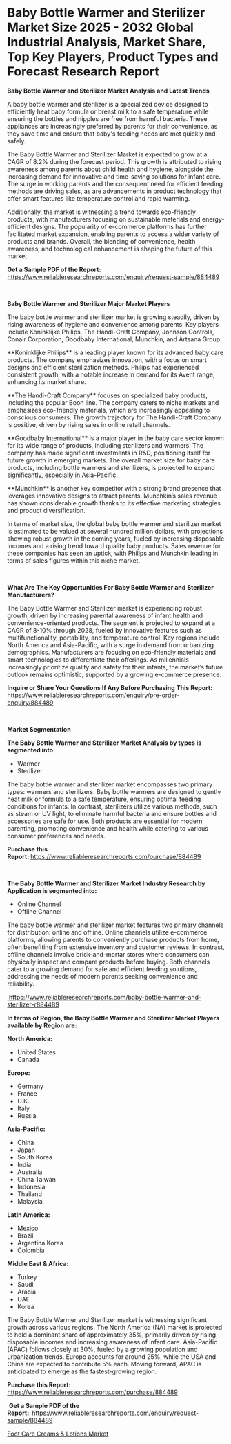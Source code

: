<p><h1>Baby Bottle Warmer and Sterilizer Market Size 2025 - 2032 Global Industrial Analysis, Market Share, Top Key Players, Product Types and Forecast Research Report</h1></p><p><strong>Baby Bottle Warmer and Sterilizer Market Analysis and Latest Trends</strong></p>
<p><p>A baby bottle warmer and sterilizer is a specialized device designed to efficiently heat baby formula or breast milk to a safe temperature while ensuring the bottles and nipples are free from harmful bacteria. These appliances are increasingly preferred by parents for their convenience, as they save time and ensure that baby's feeding needs are met quickly and safely.</p><p>The Baby Bottle Warmer and Sterilizer Market is expected to grow at a CAGR of 8.2% during the forecast period. This growth is attributed to rising awareness among parents about child health and hygiene, alongside the increasing demand for innovative and time-saving solutions for infant care. The surge in working parents and the consequent need for efficient feeding methods are driving sales, as are advancements in product technology that offer smart features like temperature control and rapid warming.</p><p>Additionally, the market is witnessing a trend towards eco-friendly products, with manufacturers focusing on sustainable materials and energy-efficient designs. The popularity of e-commerce platforms has further facilitated market expansion, enabling parents to access a wider variety of products and brands. Overall, the blending of convenience, health awareness, and technological enhancement is shaping the future of this market.</p></p>
<p><strong>Get a Sample PDF of the Report:&nbsp;</strong> <a href="https://www.reliableresearchreports.com/enquiry/request-sample/884489?utm_campaign=3053&utm_medium=2&utm_source=Github&utm_content=ia&utm_term=05042025&utm_id=baby-bottle-warmer-and-sterilizer">https://www.reliableresearchreports.com/enquiry/request-sample/884489</a></p>
<p>&nbsp;</p>
<p><strong>Baby Bottle Warmer and Sterilizer Major Market Players</strong></p>
<p><p>The baby bottle warmer and sterilizer market is growing steadily, driven by rising awareness of hygiene and convenience among parents. Key players include Koninklijke Philips, The Handi-Craft Company, Johnson Controls, Conair Corporation, Goodbaby International, Munchkin, and Artsana Group.</p><p>**Koninklijke Philips** is a leading player known for its advanced baby care products. The company emphasizes innovation, with a focus on smart designs and efficient sterilization methods. Philips has experienced consistent growth, with a notable increase in demand for its Avent range, enhancing its market share.</p><p>**The Handi-Craft Company** focuses on specialized baby products, including the popular Boon line. The company caters to niche markets and emphasizes eco-friendly materials, which are increasingly appealing to conscious consumers. The growth trajectory for The Handi-Craft Company is positive, driven by rising sales in online retail channels.</p><p>**Goodbaby International** is a major player in the baby care sector known for its wide range of products, including sterilizers and warmers. The company has made significant investments in R&D, positioning itself for future growth in emerging markets. The overall market size for baby care products, including bottle warmers and sterilizers, is projected to expand significantly, especially in Asia-Pacific.</p><p>**Munchkin** is another key competitor with a strong brand presence that leverages innovative designs to attract parents. Munchkin’s sales revenue has shown considerable growth thanks to its effective marketing strategies and product diversification.</p><p>In terms of market size, the global baby bottle warmer and sterilizer market is estimated to be valued at several hundred million dollars, with projections showing robust growth in the coming years, fueled by increasing disposable incomes and a rising trend toward quality baby products. Sales revenue for these companies has seen an uptick, with Philips and Munchkin leading in terms of sales figures within this niche market.</p></p>
<p>&nbsp;</p>
<p><strong>What Are The Key Opportunities For Baby Bottle Warmer and Sterilizer Manufacturers?</strong></p>
<p><p>The Baby Bottle Warmer and Sterilizer market is experiencing robust growth, driven by increasing parental awareness of infant health and convenience-oriented products. The segment is projected to expand at a CAGR of 8-10% through 2028, fueled by innovative features such as multifunctionality, portability, and temperature control. Key regions include North America and Asia-Pacific, with a surge in demand from urbanizing demographics. Manufacturers are focusing on eco-friendly materials and smart technologies to differentiate their offerings. As millennials increasingly prioritize quality and safety for their infants, the market’s future outlook remains optimistic, supported by a growing e-commerce presence.</p></p>
<p><strong>Inquire or Share Your Questions If Any Before Purchasing This Report:</strong> <a href="https://www.reliableresearchreports.com/enquiry/pre-order-enquiry/884489?utm_campaign=3053&utm_medium=2&utm_source=Github&utm_content=ia&utm_term=05042025&utm_id=baby-bottle-warmer-and-sterilizer">https://www.reliableresearchreports.com/enquiry/pre-order-enquiry/884489</a></p>
<p>&nbsp;</p>
<p><strong>Market Segmentation</strong></p>
<p><strong>The Baby Bottle Warmer and Sterilizer Market Analysis by types is segmented into:</strong></p>
<p><ul><li>Warmer</li><li>Sterilizer</li></ul></p>
<p><p>The baby bottle warmer and sterilizer market encompasses two primary types: warmers and sterilizers. Baby bottle warmers are designed to gently heat milk or formula to a safe temperature, ensuring optimal feeding conditions for infants. In contrast, sterilizers utilize various methods, such as steam or UV light, to eliminate harmful bacteria and ensure bottles and accessories are safe for use. Both products are essential for modern parenting, promoting convenience and health while catering to various consumer preferences and needs.</p></p>
<p><strong>Purchase this Report:&nbsp;</strong><a href="https://www.reliableresearchreports.com/purchase/884489?utm_campaign=3053&utm_medium=2&utm_source=Github&utm_content=ia&utm_term=05042025&utm_id=baby-bottle-warmer-and-sterilizer">https://www.reliableresearchreports.com/purchase/884489</a></p>
<p>&nbsp;</p>
<p><strong>The Baby Bottle Warmer and Sterilizer Market Industry Research by Application is segmented into:</strong></p>
<p><ul><li>Online Channel</li><li>Offline Channel</li></ul></p>
<p><p>The baby bottle warmer and sterilizer market features two primary channels for distribution: online and offline. Online channels utilize e-commerce platforms, allowing parents to conveniently purchase products from home, often benefiting from extensive inventory and customer reviews. In contrast, offline channels involve brick-and-mortar stores where consumers can physically inspect and compare products before buying. Both channels cater to a growing demand for safe and efficient feeding solutions, addressing the needs of modern parents seeking convenience and reliability.</p></p>
<p><a href="https://www.reliableresearchreports.com/baby-bottle-warmer-and-sterilizer-r884489?utm_campaign=3053&utm_medium=2&utm_source=Github&utm_content=ia&utm_term=05042025&utm_id=baby-bottle-warmer-and-sterilizer">&nbsp;https://www.reliableresearchreports.com/baby-bottle-warmer-and-sterilizer-r884489</a></p>
<p><strong>In terms of Region, the Baby Bottle Warmer and Sterilizer Market Players available by Region are:</strong></p>
<p>
    <p> <strong> North America: </strong>
        <ul>
            <li>United States</li>
            <li>Canada</li>
        </ul>
        </p> 
    <p> <strong> Europe: </strong>
        <ul>
            <li>Germany</li>
            <li>France</li>
            <li>U.K.</li>
            <li>Italy</li>
            <li>Russia</li>
        </ul>
        </p> 
    <p> <strong> Asia-Pacific: </strong>
        <ul>
            <li>China</li>
            <li>Japan</li>
            <li>South Korea</li>
            <li>India</li>
            <li>Australia</li>
            <li>China Taiwan</li>
            <li>Indonesia</li>
            <li>Thailand</li>
            <li>Malaysia</li>
        </ul>
        </p> 
    <p> <strong> Latin America: </strong>
        <ul>
            <li>Mexico</li>
            <li>Brazil</li>
            <li>Argentina Korea</li>
            <li>Colombia</li>
        </ul>
        </p> 
    <p> <strong> Middle East & Africa: </strong>
        <ul>
            <li>Turkey</li>
            <li>Saudi</li>
            <li>Arabia</li>
            <li>UAE</li>
            <li>Korea</li>
        </ul>
    </p>
    </p>
<p><p>The Baby Bottle Warmer and Sterilizer market is witnessing significant growth across various regions. The North America (NA) market is projected to hold a dominant share of approximately 35%, primarily driven by rising disposable incomes and increasing awareness of infant care. Asia-Pacific (APAC) follows closely at 30%, fueled by a growing population and urbanization trends. Europe accounts for around 25%, while the USA and China are expected to contribute 5% each. Moving forward, APAC is anticipated to emerge as the fastest-growing region.</p></p>
<p><strong>Purchase this Report: </strong><a href="https://www.reliableresearchreports.com/purchase/884489?utm_campaign=3053&utm_medium=2&utm_source=Github&utm_content=ia&utm_term=05042025&utm_id=baby-bottle-warmer-and-sterilizer">https://www.reliableresearchreports.com/purchase/884489</a></p>
<p>&nbsp;<strong>Get a Sample PDF of the Report:&nbsp;&nbsp;</strong><a href="https://www.reliableresearchreports.com/enquiry/request-sample/884489?utm_campaign=3053&utm_medium=2&utm_source=Github&utm_content=ia&utm_term=05042025&utm_id=baby-bottle-warmer-and-sterilizer">https://www.reliableresearchreports.com/enquiry/request-sample/884489</a></p>
<p><strong></strong></p>
<p><p><a href="https://github.com/boccalyver5k/Market-Research-Report-List-1/blob/main/foot-care-creams-lotions-market.md?utm_campaign=3053&utm_medium=2&utm_source=Github&utm_content=ia&utm_term=05042025&utm_id=baby-bottle-warmer-and-sterilizer">Foot Care Creams & Lotions Market</a></p></p>